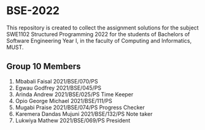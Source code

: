 # BSE-2022
This repository is created to collect the assignment solutions for the subject SWE1102 Structured Programming 2022
 for the students of Bachelors of Software Engineering  Year I, in the faculty of Computing and Informatics, MUST.

## Group 10 Members

1. Mbabali Faisal 2021/BSE/070/PS
2. Egwau Godfrey 2021/BSE/045/PS
3. Arinda Andrew 2021/BSE/025/PS		Time Keeper
4. Opio George Michael 2021/BSE/111/PS
5. Mugabi Praise 2021/BSE/074/PS		Progress Checker
6. Karemera Dandas Mujuni 2021/BSE/132/PS	Note taker
7. Lukwiya Mathew 2021/BSE/069/PS		President
